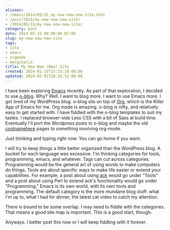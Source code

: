 ```yaml
---
aliases:
- /emacs/2014/05/15_my-new-new-new-site.html
- /post/2014/my-new-new-new-site/
- /2014/05/15/my-new-new-new-site/
category: post
date: 2014-05-15 00:00:00-07:00
slug: my-new-new-new-site
tags:
- site
- emacs
- orgmode
- marginalia
title: My New New (New) Site
created: 2024-01-15T15:25:28-08:00
updated: 2024-02-01T20:26:52-08:00
---
```


I have been exploring [Emacs](../../../card/Emacs.md) recently. As part of that exploration, I decided to use [o-blog](http://renard.github.io/o-blog/). Why? Well. I want to blog more. I want to use Emacs more. I got tired of my WordPress blog. o-blog sits on top of [Org](../../../card/Org.md), which is the Killer App of Emacs for me. Org mode is amazing. o-blog is nifty, and relatively easy to get started with. I have fiddled with the o-blog templates to suit my tastes. I replaced browser-side Less CSS with a bit of Sass at build time. Eventually I'll port the Wordpress posts to o-blog and maybe the old [coolnamehere](../../../card/coolnamehere.md) pages to something involving org-mode.

<!--more-->

Just thinking and typing right now. You can go home if you want.

I will try to keep things a little better organized than the WordPress blog. A bucket for each language was excessive. I'm thinking categories for tools, programming, emacs, and whatever. Tags can cut across categories. Programming would be the general art of using words to make computers do things. Tools are about specific ways to make life easier or extend your capabilities. For example, a post about using [ack](http://beyondgrep.com) would go under "Tools" and a post about using Perl to extend ack's functionality would go under "Programming." Emacs is its own world, with its own tools and programming. The default category is the more mundane blog stuff: what I'm up to, what I had for dinner, the latest cat video to catch my attention.

There is bound to be some overlap. I may need to fiddle with the categories. That means a good site map is important. This is a good start, though.

Anyways. I better post this now or I will keep fiddling with it forever.
